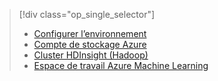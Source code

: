 > [!div class="op_single_selector"]
> * [Configurer l’environnement](../articles/machine-learning/team-data-science-process/environment-setup.md)
> * [Compte de stockage Azure](../articles/storage/common/storage-quickstart-create-account.md)
> * [Cluster HDInsight (Hadoop)](../articles/machine-learning/team-data-science-process/customize-hadoop-cluster.md)
> * [Espace de travail Azure Machine Learning](../articles/machine-learning/studio/create-workspace.md)
> 
> 

